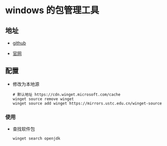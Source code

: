 # windows 的包管理工具

## 地址

- [github](https://github.com/microsoft/winget-cli)

- [官网](https://learn.microsoft.com/zh-cn/windows/package-manager/)

## 配置

- 修改为本地源

  ```shell
  # 默认地址 https://cdn.winget.microsoft.com/cache
  winget source remove winget
  winget source add winget https://mirrors.ustc.edu.cn/winget-source
  ```

### 使用

- 查找软件包

  `winget search openjdk`
